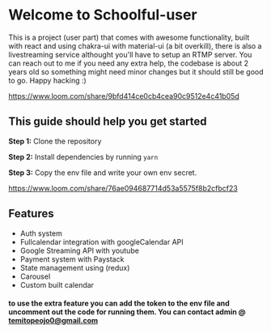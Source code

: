 
# Welcome to Schoolful-user

This is a project (user part) that comes with awesome functionality, built with react and using chakra-ui with material-ui (a bit overkill), there is also a livestreaming service althought you'll have to setup an RTMP server. You can reach out to me if you need any extra help, the codebase is about 2 years old so something might need minor changes but it should still be good to go. Happy hacking :) 

https://www.loom.com/share/9bfd414ce0cb4cea90c9512e4c41b05d
## This guide should help you get started

**Step 1:** Clone the repository

**Step 2:** Install dependencies by running `yarn`

**Step 3:** Copy the env file and write your own env secret.

https://www.loom.com/share/76ae094687714d53a5575f8b2cfbcf23

## Features

- Auth system
- Fullcalendar integration with googleCalendar API
- Google Streaming API with youtube
- Payment system with Paystack
- State management using (redux)
- Carousel
- Custom built calendar

#### to use the extra feature you can add the token to the env file and uncomment out the code for running them. You can contact admin @ temitopeojo0@gmail.com
